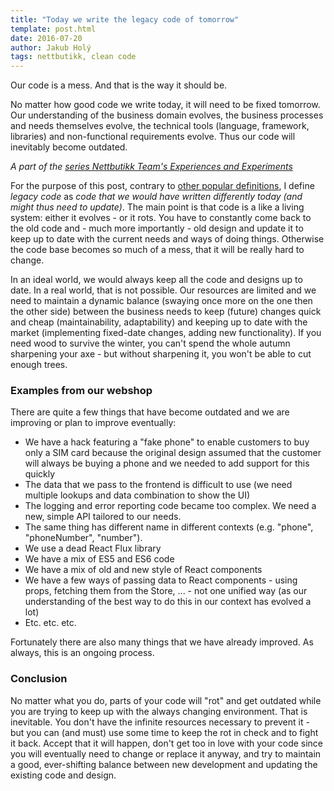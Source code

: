 ```yaml
---
title: "Today we write the legacy code of tomorrow"
template: post.html
date: 2016-07-20
author: Jakub Holý
tags: nettbutikk, clean code
---
```

Our code is a mess. And that is the way it should be.

No matter how good code we write today, it will need to be fixed tomorrow. Our understanding of the business domain evolves, the business processes and needs themselves evolve, the technical tools (language, framework, libraries) and non-functional requirements evolve. Thus our code will inevitably become outdated.

*A part of the [series Nettbutikk Team's Experiences and Experiments](/tags/nettbutikk)*

For the purpose of this post, contrary to [other popular definitions](https://theholyjava.wordpress.com/2011/04/18/what-do-i-mean-by-a-legacy-code/), I define _legacy code_ as _code that we would have written differently today (and might thus need to update)_. The main point is that code is a like a living system: either it evolves - or it rots. You have to constantly come back to the old code and - much more importantly - old design and update it to keep up to date with the current needs and ways of doing things. Otherwise the code base becomes so much of a mess, that it will be really hard to change.

In an ideal world, we would always keep all the code and designs up to date. In a real world, that is not possible. Our resources are limited and we need to maintain a dynamic balance (swaying once more on the one then the other side) between the business needs to keep (future) changes quick and cheap (maintainability, adaptability) and keeping up to date with the market (implementing fixed-date changes, adding new functionality). If you need wood to survive the winter, you can't spend the whole autumn sharpening your axe - but without sharpening it, you won't be able to cut enough trees.

### Examples from our webshop

There are quite a few things that have become outdated and we are improving or plan to improve eventually:

* We have a hack featuring a "fake phone" to enable customers to buy only a SIM card because the original design assumed that the customer will always be buying a phone and we needed to add support for this quickly
* The data that we pass to the frontend is difficult to use (we need multiple lookups and data combination to show the UI)
* The logging and error reporting code became too complex. We need a new, simple API tailored to our needs.
* The same thing has different name in different contexts (e.g. "phone", "phoneNumber", "number").
* We use a dead React Flux library
* We have a mix of ES5 and ES6 code
* We have a mix of old and new style of React components
* We have a few ways of passing data to React components - using props, fetching them from the Store, ... - not one unified way (as our understanding of the best way to do this in our context has evolved a lot)
* Etc. etc. etc.

Fortunately there are also many things that we have already improved. As always, this is an ongoing process.

### Conclusion

No matter what you do, parts of your code will "rot" and get outdated while you are trying to keep up with the always changing environment. That is inevitable. You don't have the infinite resources necessary to prevent it - but you can (and must) use some time to keep the rot in check and to fight it back. Accept that it will happen, don't get too in love with your code since you will eventually need to change or replace it anyway, and try to maintain a good, ever-shifting balance between new development and updating the existing code and design.
